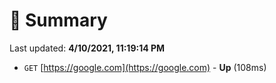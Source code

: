 # 📖 Summary
Last updated: **4/10/2021, 11:19:14 PM**

- `GET` [https://google.com](https://google.com) - **Up** (108ms)
